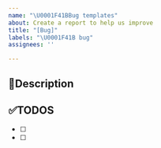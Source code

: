```yaml
---
name: "\U0001F41BBug templates"
about: Create a report to help us improve
title: "[Bug]"
labels: "\U0001F41B bug"
assignees: ''

---
```


## 📃Description
> 

## ✅TODOS
- [ ] 
- [ ]
